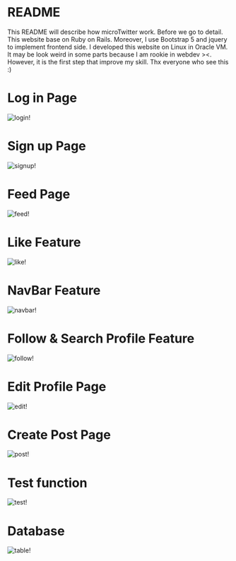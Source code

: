 # README

This README will describe how microTwitter work. Before we go to detail. This website base on Ruby on Rails. 
Moreover, I use Bootstrap 5 and jquery to implement frontend side. I developed this website on Linux in Oracle VM.
It may be look weird in some parts because I am rookie in webdev ><. However, it is the first step that improve
my skill. Thx everyone who see this :)

# Log in Page
![login!](/screenshot/login.jpg)

# Sign up Page
![signup!](/screenshot/Signup.jpg)

# Feed Page
![feed!](/screenshot/feed.jpg)

# Like Feature
![like!](/screenshot/like.jpg)

# NavBar Feature
![navbar!](/screenshot/nav.jpg)

# Follow & Search Profile Feature
![follow!](/screenshot/follow.jpg)

# Edit Profile Page
![edit!](/screenshot/edit.jpg)

# Create Post Page
![post!](/screenshot/createPost.jpg)

# Test function
![test!](/screenshot/test.jpg)

# Database
![table!](/screenshot/database.jpg)




